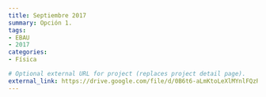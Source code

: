 ```yaml
---
title: Septiembre 2017
summary: Opción 1.
tags:
- EBAU
- 2017
categories:
- Física

# Optional external URL for project (replaces project detail page).
external_link: https://drive.google.com/file/d/0B6t6-aLmKtoLeXlMYnlFQzRCNGc/view
---
```

